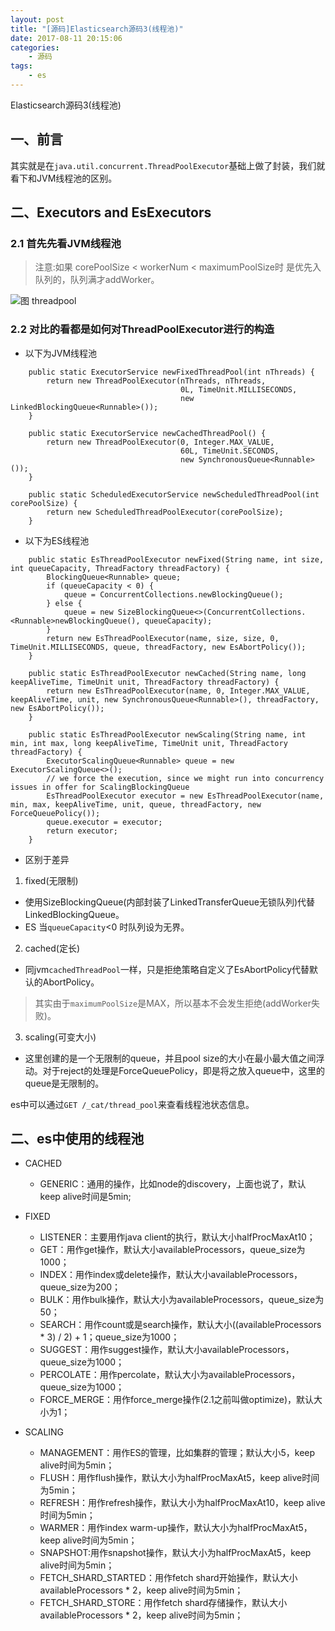 ```yaml
---
layout: post
title: "[源码]Elasticsearch源码3(线程池)"
date: 2017-08-11 20:15:06 
categories: 
    - 源码
tags:
    - es
---
```


Elasticsearch源码3(线程池)

<!--more-->

## 一、前言

其实就是在`java.util.concurrent.ThreadPoolExecutor`基础上做了封装，我们就看下和JVM线程池的区别。

## 二、Executors and EsExecutors

### 2.1 首先先看JVM线程池

> 注意:如果 corePoolSize < workerNum < maximumPoolSize时 是优先入队列的，队列满才addWorker。
 
![图 threadpool](https://psiitoy.github.io/img/blog/essourcecode/threadpool.jpg)

### 2.2 对比的看都是如何对ThreadPoolExecutor进行的构造

* 以下为JVM线程池

```
    public static ExecutorService newFixedThreadPool(int nThreads) {
        return new ThreadPoolExecutor(nThreads, nThreads,
                                      0L, TimeUnit.MILLISECONDS,
                                      new LinkedBlockingQueue<Runnable>());
    }
    
    public static ExecutorService newCachedThreadPool() {
        return new ThreadPoolExecutor(0, Integer.MAX_VALUE,
                                      60L, TimeUnit.SECONDS,
                                      new SynchronousQueue<Runnable>());
    }

    public static ScheduledExecutorService newScheduledThreadPool(int corePoolSize) {
        return new ScheduledThreadPoolExecutor(corePoolSize);
    }

```

* 以下为ES线程池

```
    public static EsThreadPoolExecutor newFixed(String name, int size, int queueCapacity, ThreadFactory threadFactory) {
        BlockingQueue<Runnable> queue;
        if (queueCapacity < 0) {
            queue = ConcurrentCollections.newBlockingQueue();
        } else {
            queue = new SizeBlockingQueue<>(ConcurrentCollections.<Runnable>newBlockingQueue(), queueCapacity);
        }
        return new EsThreadPoolExecutor(name, size, size, 0, TimeUnit.MILLISECONDS, queue, threadFactory, new EsAbortPolicy());
    }
    
    public static EsThreadPoolExecutor newCached(String name, long keepAliveTime, TimeUnit unit, ThreadFactory threadFactory) {
        return new EsThreadPoolExecutor(name, 0, Integer.MAX_VALUE, keepAliveTime, unit, new SynchronousQueue<Runnable>(), threadFactory, new EsAbortPolicy());
    }    
    
    public static EsThreadPoolExecutor newScaling(String name, int min, int max, long keepAliveTime, TimeUnit unit, ThreadFactory threadFactory) {
        ExecutorScalingQueue<Runnable> queue = new ExecutorScalingQueue<>();
        // we force the execution, since we might run into concurrency issues in offer for ScalingBlockingQueue
        EsThreadPoolExecutor executor = new EsThreadPoolExecutor(name, min, max, keepAliveTime, unit, queue, threadFactory, new ForceQueuePolicy());
        queue.executor = executor;
        return executor;
    }

```

* 区别于差异
1) fixed(无限制)
- 使用SizeBlockingQueue(内部封装了LinkedTransferQueue无锁队列)代替LinkedBlockingQueue。
- ES 当`queueCapacity`<0 时队列设为无界。

2) cached(定长)
- 同jvm`cachedThreadPool`一样，只是拒绝策略自定义了EsAbortPolicy代替默认的AbortPolicy。
> 其实由于`maximumPoolSize`是MAX，所以基本不会发生拒绝(addWorker失败)。

3) scaling(可变大小)
- 这里创建的是一个无限制的queue，并且pool size的大小在最小最大值之间浮动。对于reject的处理是ForceQueuePolicy，即是将之放入queue中，这里的queue是无限制的。

es中可以通过`GET /_cat/thread_pool`来查看线程池状态信息。

## 二、es中使用的线程池

- CACHED
  + GENERIC：通用的操作，比如node的discovery，上面也说了，默认keep alive时间是5min;

- FIXED
  + LISTENER：主要用作java client的执行，默认大小halfProcMaxAt10；
  + GET：用作get操作，默认大小availableProcessors，queue_size为1000；
  + INDEX：用作index或delete操作，默认大小availableProcessors，queue_size为200；
  + BULK：用作bulk操作，默认大小为availableProcessors，queue_size为50；
  + SEARCH：用作count或是search操作，默认大小((availableProcessors * 3) / 2) + 1；queue_size为1000；
  + SUGGEST：用作suggest操作，默认大小availableProcessors，queue_size为1000；
  + PERCOLATE：用作percolate，默认大小为availableProcessors，queue_size为1000；
  + FORCE_MERGE：用作force_merge操作(2.1之前叫做optimize)，默认大小为1；

- SCALING
  + MANAGEMENT：用作ES的管理，比如集群的管理；默认大小5，keep alive时间为5min；
  + FLUSH：用作flush操作，默认大小为halfProcMaxAt5，keep alive时间为5min；
  + REFRESH：用作refresh操作，默认大小为halfProcMaxAt10，keep alive时间为5min；
  + WARMER：用作index warm-up操作，默认大小为halfProcMaxAt5，keep alive时间为5min；
  + SNAPSHOT:用作snapshot操作，默认大小为halfProcMaxAt5，keep alive时间为5min；
  + FETCH_SHARD_STARTED：用作fetch shard开始操作，默认大小availableProcessors * 2，keep alive时间为5min；
  + FETCH_SHARD_STORE：用作fetch shard存储操作，默认大小availableProcessors * 2，keep alive时间为5min；